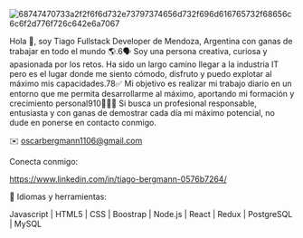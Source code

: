 ![68747470733a2f2f6f6d732e73797374656d732f696d616765732f68656c6c6f2d776f726c642e6a7067](https://github.com/Oscarcito122/Tiago-Bergmann/assets/120603261/ea85eb39-ec20-48aa-9990-7baa1f60fcb4)


Hola 👋, soy Tiago Fullstack Developer de Mendoza, Argentina con ganas de trabajar en todo el mundo 🌎.6🗣 Soy una persona creativa, curiosa y apasionada por los retos. Ha sido un largo camino llegar a la industria IT pero es el lugar donde me siento cómodo, disfruto y puedo explotar al máximo mis capacidades.78✅ Mi objetivo es realizar mi trabajo diario en un entorno que me permita desarrollarme al máximo, aportando mi formación y crecimiento personal910🧑🏽‍💻 Si busca un profesional responsable, entusiasta y con ganas de demostrar cada día mi máximo potencial, no dude en ponerse en contacto conmigo.

✉️ oscarbergmann1106@gmail.com

Conecta conmigo:

https://www.linkedin.com/in/tiago-bergmann-0576b7264/

🚀 Idiomas y herramientas:

Javascript | HTML5 | CSS | Boostrap | Node.js | React | Redux | PostgreSQL | MySQL
           
